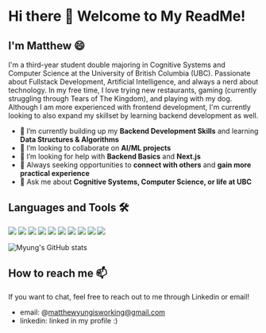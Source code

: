 # Hi there 👋 Welcome to My ReadMe!

## I'm Matthew 😄

I'm a third-year student double majoring in Cognitive Systems and Computer Science at the University of British Columbia (UBC). Passionate about Fullstack Development, Artificial Intelligence, and always a nerd about technology. In my free time, I love trying new restaurants, gaming (currently struggling through Tears of The Kingdom), and playing with my dog. Although I am more experienced with frontend development, I'm currently looking to also expand my skillset by learning backend development as well. 

- 🌱 I’m currently building up my **Backend Development Skills** and learning **Data Structures & Algorithms**
- 👯 I’m looking to collaborate on **AI/ML projects**
- 🤔 I’m looking for help with **Backend Basics** and **Next.js**
- 🔗 Always seeking opportunities to **connect with others** and **gain more practical experience**
- 💬 Ask me about **Cognitive Systems, Computer Science, or life at UBC**

## Languages and Tools 🛠️
<p align="left">
  <img src="https://img.shields.io/badge/Python-%233776AB.svg?style=flat-square&logo=python&logoColor=white" />
  <img src="https://img.shields.io/badge/Java-%23ED8B00.svg?style=flat-square&logo=java&logoColor=white" />
  <img src="https://img.shields.io/badge/JavaScript-%23F7DF1E.svg?style=flat-square&logo=javascript&logoColor=black" />
  <img src="https://img.shields.io/badge/React-%2361DAFB.svg?style=flat-square&logo=react&logoColor=black" />
  <img src="https://img.shields.io/badge/HTML5-%23E34F26.svg?style=flat-square&logo=html5&logoColor=white" />
  <img src="https://img.shields.io/badge/CSS3-%231572B6.svg?style=flat-square&logo=css3&logoColor=white" />
  <img src="https://img.shields.io/badge/Tailwind_CSS-%2338B2AC.svg?style=flat-square&logo=tailwind-css&logoColor=white" />
  <img src="https://img.shields.io/badge/C-%23A8B9CC.svg?style=flat-square&logo=c&logoColor=black" />
  <img src="https://img.shields.io/badge/Git-%23F05033.svg?style=flat-square&logo=git&logoColor=white" />
  <img src="https://img.shields.io/badge/GitHub-%23121011.svg?style=flat-square&logo=github&logoColor=white" />
</p>

![Myung's GitHub stats](https://github-readme-stats.vercel.app/api?username=myung03&show_icons=true&theme=tokyonight)

## How to reach me 📫
If you want to chat, feel free to reach out to me through Linkedin or email! 
- email: @matthewyungisworking@gmail.com
- linkedin: linked in my profile :) 

